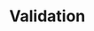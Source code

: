 # Validation
<!-- @author DHJT 2019-12-17 -->

[1]: https://blog.csdn.net/justry_deng/article/details/86571671 'SpringBoot使用Validation校验参数'
[2]: https://blog.csdn.net/weixin_38118016/article/details/80977207 '@Valid注解是什么'
[3]: https://www.jianshu.com/p/89a800eda155 '@validated注解实现'
[4]: https://www.imooc.com/article/48621 '补习系列(4)-springboot 参数校验详解'